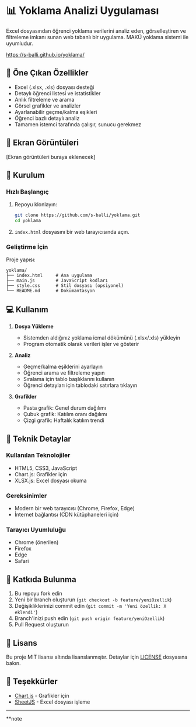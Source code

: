 # 📊 Yoklama Analizi Uygulaması

Excel dosyasından öğrenci yoklama verilerini analiz eden, görselleştiren ve filtreleme imkanı sunan web tabanlı bir uygulama. MAKÜ yoklama sistemi ile uyumludur.

https://s-balli.github.io/yoklama/

## 🌟 Öne Çıkan Özellikler

- Excel (.xlsx, .xls) dosyası desteği
- Detaylı öğrenci listesi ve istatistikler
- Anlık filtreleme ve arama
- Görsel grafikler ve analizler
- Ayarlanabilir geçme/kalma eşikleri
- Öğrenci bazlı detaylı analiz
- Tamamen istemci tarafında çalışır, sunucu gerekmez

## 📱 Ekran Görüntüleri

[Ekran görüntüleri buraya eklenecek]

## 🚀 Kurulum

### Hızlı Başlangıç
1. Repoyu klonlayın:
   ```bash
   git clone https://github.com/s-balli/yoklama.git
   cd yoklama
   ```

2. `index.html` dosyasını bir web tarayıcısında açın.

### Geliştirme İçin
Proje yapısı:
```
yoklama/
├── index.html     # Ana uygulama
├── main.js        # JavaScript kodları
├── style.css      # Stil dosyası (opsiyonel)
└── README.md      # Dokümantasyon
```

## 💻 Kullanım

1. **Dosya Yükleme**
   - Sistemden aldığınız yoklama icmal dökümünü (.xlsx/.xls) yükleyin
   - Program otomatik olarak verileri işler ve gösterir

2. **Analiz**
   - Geçme/kalma eşiklerini ayarlayın
   - Öğrenci arama ve filtreleme yapın
   - Sıralama için tablo başlıklarını kullanın
   - Öğrenci detayları için tablodaki satırlara tıklayın

3. **Grafikler**
   - Pasta grafik: Genel durum dağılımı
   - Çubuk grafik: Katılım oranı dağılımı
   - Çizgi grafik: Haftalık katılım trendi

## 🔧 Teknik Detaylar

### Kullanılan Teknolojiler
- HTML5, CSS3, JavaScript
- Chart.js: Grafikler için
- XLSX.js: Excel dosyası okuma

### Gereksinimler
- Modern bir web tarayıcısı (Chrome, Firefox, Edge)
- İnternet bağlantısı (CDN kütüphaneleri için)

### Tarayıcı Uyumluluğu
- Chrome (önerilen)
- Firefox
- Edge
- Safari

## 🤝 Katkıda Bulunma

1. Bu repoyu fork edin
2. Yeni bir branch oluşturun (`git checkout -b feature/yeniOzellik`)
3. Değişikliklerinizi commit edin (`git commit -m 'Yeni özellik: X eklendi'`)
4. Branch'inizi push edin (`git push origin feature/yeniOzellik`)
5. Pull Request oluşturun

## 📝 Lisans

Bu proje MIT lisansı altında lisanslanmıştır. Detaylar için [LICENSE](LICENSE) dosyasına bakın.

## 🙏 Teşekkürler

- [Chart.js](https://www.chartjs.org/) - Grafikler için
- [SheetJS](https://sheetjs.com/) - Excel dosyası işleme

---




**note
